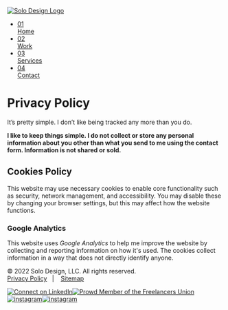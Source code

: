 [![Solo Design Logo](../img/solo-design.logo.svg)](https://www.solodesign.me/)

* [01  
    Home](https://www.solodesign.me/)
* [02  
    Work](https://www.solodesign.me/my-work/)
* [03  
    Services](https://www.solodesign.me/about-and-services/)
* [04  
    Contact](https://www.solodesign.me/contact-me/)

Privacy Policy
==============

It’s pretty simple. I don’t like being tracked any more than you do.  

**I like to keep things simple. I do not collect or store any personal information about you other than what you send to me using the contact form. Information is not shared or sold.**

Cookies Policy
--------------

This website may use necessary cookies to enable core functionality such as security, network management, and accessibility. You may disable these by changing your browser settings, but this may affect how the website functions.

### Google Analytics

This website uses _Google Analytics_ to help me improve the website by collecting and reporting information on how it's used. The cookies collect information in a way that does not directly identify anyone.

© 2022 Solo Design, LLC. All rights reserved.  
[Privacy Policy](https://www.solodesign.me/privacy-policy/)   |    [Sitemap](https://www.solodesign.me/sitemap/)

[![Connect on LinkedIn](../img/lazyload-ph.png "LinkedIn")](https://www.linkedin.com/in/paul-burd-pdx)[![Prowd Member of the Freelancers Union](../img/lazyload-ph.png "Freelancers Union")](https://www.freelancersunion.org/?utm_source=badge&utm_campaign=member&utm_content=member-stamp-200)[![instagram](../img/lazyload-ph.png "Instagram")](https://www.instagram.com/solodesignpdx/)[![instagram](../img/lazyload-ph.png "Nextdoor")](https://nextdoor.com/pages/solo-design-portland-or/)